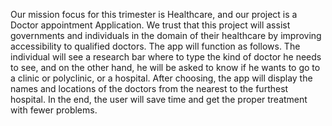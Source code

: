 Our mission focus for this trimester is Healthcare, and our project is a Doctor appointment Application. We trust that this project will assist governments and individuals in the domain of their healthcare by improving accessibility to qualified doctors. The app will function as follows. The individual will see a research bar where to type the kind of doctor he needs to see, and on the other hand, he will be asked to know if he wants to go to a clinic or polyclinic, or a hospital. 
After choosing, the app will display the names and locations of the doctors from the nearest to the furthest hospital.
In the end, the user will save time and get the proper treatment with fewer problems. 
